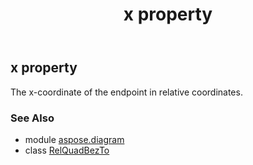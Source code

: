 ﻿---
title: x property
second_title: Aspose.Diagram for Python via .NET API References
description: 
type: docs
weight: 70
url: /python-net/aspose.diagram/relquadbezto/x/
is_root: false
---

## x property


The x-coordinate of the endpoint in relative coordinates.

### See Also
* module [aspose.diagram](../../)
* class [RelQuadBezTo](/diagram/python-net/aspose.diagram/relquadbezto)
